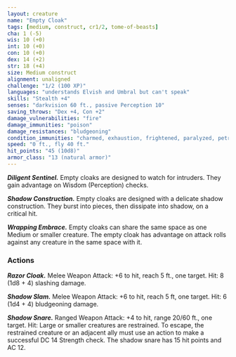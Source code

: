 ```yaml
---
layout: creature
name: "Empty Cloak"
tags: [medium, construct, cr1/2, tome-of-beasts]
cha: 1 (-5)
wis: 10 (+0)
int: 10 (+0)
con: 10 (+0)
dex: 14 (+2)
str: 18 (+4)
size: Medium construct
alignment: unaligned
challenge: "1/2 (100 XP)"
languages: "understands Elvish and Umbral but can't speak"
skills: "Stealth +4"
senses: "darkvision 60 ft., passive Perception 10"
saving_throws: "Dex +4, Con +2"
damage_vulnerabilities: "fire"
damage_immunities: "poison"
damage_resistances: "bludgeoning"
condition_immunities: "charmed, exhaustion, frightened, paralyzed, petrified, poisoned"
speed: "0 ft., fly 40 ft."
hit_points: "45 (10d8)"
armor_class: "13 (natural armor)"
---
```


***Diligent Sentinel.*** Empty cloaks are designed to watch for intruders. They gain advantage on Wisdom (Perception) checks.

***Shadow Construction.*** Empty cloaks are designed with a delicate shadow construction. They burst into pieces, then dissipate into shadow, on a critical hit.

***Wrapping Embrace.*** Empty cloaks can share the same space as one Medium or smaller creature. The empty cloak has advantage on attack rolls against any creature in the same space with it.

### Actions

***Razor Cloak.*** Melee Weapon Attack: +6 to hit, reach 5 ft., one target. Hit: 8 (1d8 + 4) slashing damage.

***Shadow Slam.*** Melee Weapon Attack: +6 to hit, reach 5 ft, one target. Hit: 6 (1d4 + 4) bludgeoning damage.

***Shadow Snare.*** Ranged Weapon Attack: +4 to hit, range 20/60 ft., one target. Hit: Large or smaller creatures are restrained. To escape, the restrained creature or an adjacent ally must use an action to make a successful DC 14 Strength check. The shadow snare has 15 hit points and AC 12.

